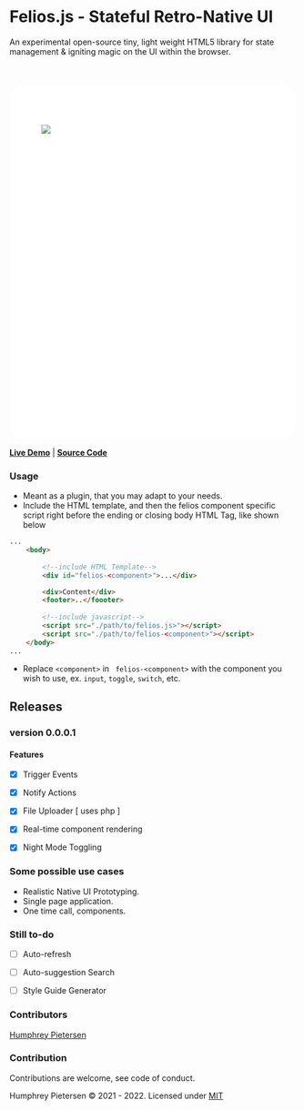 # Felios.js - Stateful Retro-Native UI

An experimental open-source tiny, light weight HTML5 library for state management & igniting magic on the UI within the browser.



<div style="background: white !important; height:400px;mind-height: 100%; width: auto; padding:4em; padding-bottom: 12em; margin-top:50px; border-radius: 2em">

![](/demo/assets/media/iphone-12-pro.gif)

</div>




**[Live Demo](https://huffypiet.github.io/felios.js/demo)**  |  **[Source Code](https://github.com/huffypiet/felios.js)**

### Usage

- Meant as a plugin, that you may adapt to your needs. 
- Include the HTML template, and then the felios component specific script right before the ending or closing body HTML Tag, like shown below

```html
...
	<body>
					
		<!--include HTML Template-->
		<div id="felios-<component>">...</div>	

		<div>Content</div>
		<footer>..</foooter>
		
		<!--include javascript-->
		<script src="./path/to/felios.js>"></script>
		<script src="./path/to/felios-<component>"></script>
	</body>
...
```

- Replace `<component>`  in ``` felios-<component>``` with the component you wish to use, ex. `input`, `toggle`, `switch`, etc.



## Releases
### version 0.0.0.1 
#### Features

- [x] Trigger Events
- [x] Notify Actions
- [x] File Uploader [ uses php ]
- [x] Real-time component rendering
- [x] Night Mode Toggling


### Some possible use cases

- Realistic Native UI Prototyping.
- Single page application.
- One time call, components.


### Still to-do

- [ ] Auto-refresh
- [ ] Auto-suggestion Search
- [ ] Style Guide Generator




### Contributors

   [ Humphrey Pietersen ](https://humphreypietersen.com/)


### Contribution

  Contributions are welcome, see code of conduct.


Humphrey Pietersen  &copy; 2021 - 2022. Licensed under [MIT](https://github.com/huffypiet/felios.js/blob/main/LICENSE)
